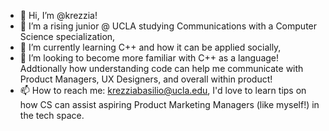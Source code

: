- 👋 Hi, I’m @krezzia!
- 👀 I’m a rising junior @ UCLA studying Communications with a Computer Science specialization,
- 🌱 I’m currently learning C++ and how it can be applied socially,
- 💞️ I’m looking to become more familiar with C++ as a language! Addtionally how understanding code can help me communicate with Product Managers, UX Designers, and overall within product! 
- 📫 How to reach me: krezziabasilio@ucla.edu, I'd love to learn tips on how CS can assist aspiring Product Marketing Managers (like myself!) in the tech space. 

